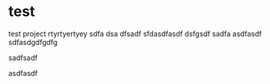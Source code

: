 # test
test project
rtyrtyertyey sdfa dsa dfsadf  sfdasdfasdf dsfgsdf sadfa
asdfasdf
sdfasdgdfgdfg

sadfsadf

asdfasdf
